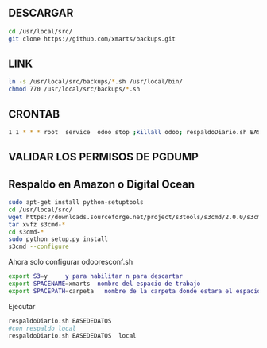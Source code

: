 ## DESCARGAR 

```sh
cd /usr/local/src/
git clone https://github.com/xmarts/backups.git
```

## LINK

```sh
ln -s /usr/local/src/backups/*.sh /usr/local/bin/
chmod 770 /usr/local/src/backups/*.sh
```

## CRONTAB

```sh
1 1 * * * root  service  odoo stop ;killall odoo; respaldoDiario.sh BASEDEDATOS ; service  odoo start
```

## VALIDAR LOS PERMISOS DE PGDUMP

## Respaldo en Amazon o Digital Ocean

```sh
sudo apt-get install python-setuptools
cd /usr/local/src/
wget https://downloads.sourceforge.net/project/s3tools/s3cmd/2.0.0/s3cmd-2.0.0.tar.gz
tar xvfz s3cmd-*
cd s3cmd-*
sudo python setup.py install
s3cmd --configure
```

Ahora solo configurar odooresconf.sh
```sh
export S3=y     y para habilitar n para descartar
export SPACENAME=xmarts  nombre del espacio de trabajo
export SPACEPATH=carpeta   nombre de la carpeta donde estara el espacio de trabajo 
```
Ejecutar 

```sh
respaldoDiario.sh BASEDEDATOS 
#con respaldo local 
respaldoDiario.sh BASEDEDATOS  local
```

